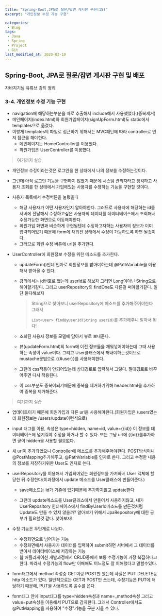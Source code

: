 ```yaml
---
title: "Spring-Boot,JPA로 질문/답변 게시판 구현(15)"
excerpt: "개인정보 수정 기능 구현"

categories:
 - Blog
tags:
 - Java
 - Spring
 - Project
 - Git
last_modified_at: 2020-03-10
---
```




## Spring-Boot, JPA로 질문/잡변 게시판 구현 및 배포

자바지기님 유튜브 강의 정리

### 3-4. 개인정보 수정 기능 구현

* navigation에 해당하는부분을 따로 추출해서 include해서 사용했었다.(중복제거)
* 메인페이지(index.html)와 회원가입페이지(signUpForm.html)도 static에서 templates으로 옮겼다.
* 이렇게 templates의 파일로 접근하기 위해서는 MVC패턴에 따라 controller로 먼저 접근을 해야한다.
  * 메인페이지는 HomeController를 이용했다.
  * 회원가입은 UserController를 이용했다.

> 여기까지 실습

* 개인정보 수정이라는것은 로그인을 한 상태에서 나의 정보를 수정하는것이다.

* 그런데 아직 로그인 기능을 구현하지 않았기 때문에 시스템 관리자라고 생각하고 사용자 조회를 한 상태에서 가입해있는 사용자를 수정하는 기능을 구현할 것이다.

* 사용자 목록에서 수정버튼을 눌렀을때 

  * 해당 사용자가 어떤 사용자인지 알아야한다. 그러므로 사용자에 해당하는 id를 서버에 전달해서 수정하고싶은 사용자의 데이터를 데이터베이스에서 조회해서 수정가능한 화면으로 이동해야한다.
  * 회원가입 화면과 비슷하게 구현될텐데 수정하고자하는 사용자의 정보가 이미 입력되어있기 때문에 form에 채워진 상태에서 수정이 가능하도록 하면 될것이다.
  * 그러므로 회원 수정 버튼에 url을 추가한다.

* UserController에 회원정보 수정을 위한 메소드를 추가한다.

  * updateForm()인데 인자로 회원정보를 받아야하는데 @PathVariable을 이용해서 받아올 수 있다.

  * 강의에서는 id번호로 했는데 userId로 해보자 그러면 Long이아닌 String으로 해야할거같다. 그리고 userRepository의 findOne도 다른걸 써야할거같다. 일단 둘다해보자

    > String으로 찾아보니 userRepository에 메소드를 추가해주어야한다 그래서
    >
    > `List<User> findByUserId(String userId)`를 추가해주니 알아서 된다!

  * 조회된 사용자 정보를 모델에 담아서 뷰로 보내준다. 

  * 뷰(updateForm.html)의 form에 이전 정보들을 채워넣어야하는데 그때 사용하는 속성이 value이다. 그리고 User클래스에서 꺼내야하는것이므로 mustache문법으로 {{#user}}를 사용해야한다.

  * 그런데 css적용이 안되어있는데 상대경로로 입력해서 그렇다. 절대경로로 바꾸어주면 다시 적용된다.

  * 이 css부분도 중복이되기때문에 중복을 제거하기위해 header.html을 추가하여 중복을 제거해준다.

> 여기까지 실습

* 업데이트이기 때문에 회원가입과 다른 url을 사용해야한다.(회원가입은 /users였는데 회원정보는 /users/update이런식으로)

* input 태그를 이용, 속성은 type=hidden, name=id, value={{id}} 이 정보를 데이터베이스에 넘겨줘야 수정을 하거나 할 수 있다. 또는 그냥 url에 {{id}}를추가하면 굳이 hidden을 사용할 필요없다.

* 새 url이 추가되었으니 Controller에 메소드를 추가해주어야한다. POST방식이니 @PostMapping추가해주고, @PathVariable를 인자로 쓴다. 그리고 수정한 내용의 정보를 저장하기위한 User도 인자로 쓴다.

* userRepository를 이용해서 가입되어있는 회원정보를 가져와서 User 객체에 할당한 뒤 수정한다(이과정에서 update 메소드를 User클래스에 만들어준다.)

  * save메소드는 id가 기존에 있기때문에 추가하지않고 update한다

  * 그런데 update메소드를 User클래스에서 만들어서 사용하지않고, 내가 UserRepository 인터페이스에서 findByUserId메소드를 만든것처럼 Update도 만들 수 있지 않을까? 알아보기 위해서 JpaRepository에 대한 공부가 필요할것 같다. 찾아보자!

* 수정 기능은 두단계로 나뉜다.

  * 수정화면으로 넘어가는 기능
  * 수정화면에서 사용자가 데이터를 입력하여 submit하면 서버에서 그 데이터를 받아서 데이터베이스에 저장하는 기능
  * 웹 애플리케이션 개발과정에서 CRUD중에서 보통 수정기능이 가장 복잡하다고 한다. 따라서 수정기능의 flow만 이해해도 어느정도 잘 이해했다고 말할수있다.

* form태그에서 method 속성중 GET이랑 POST만 썼는데 사실은 PUT DELETE등 http 메소드가 있다. 일반적으로는 GET과 POST만 쓰는데, 수정기능은 PUT에 해당하기 때문에, PUT을 사용하도록 꼼수를 쓴다.

* form태그 안에 input태그를  type=hidden속성과 name=_method속성 그리고 value=put속성을 이용해서 PUT으로 감지한다. 그래서 Controller에서도 @PutMapping을 사용하여 "수정"기능을 구분 지을 수 있다.